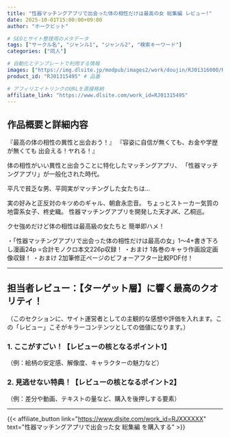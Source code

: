 ```yaml
---
title: "性器マッチングアプリで出会った体の相性だけは最高の女 総集編 レビュー!"
date: 2025-10-01T15:00:00+09:00
author: "ホークビット"

# SEOとサイト整理用のメタデータ
tags: ["サークル名", "ジャンル1", "ジャンル2", "検索キーワード"]
categories: ["同人"]

# 自動化とテンプレートで利用する情報
images: ["https://img.dlsite.jp/modpub/images2/work/doujin/RJ01316000/RJ01315495_img_main.webp"] # 外部URLを使用
product_id: "RJ01315495" # 品番

# アフィリエイトリンクのURLを直接格納
affiliate_link: "https://www.dlsite.com/work_id=RJ01315495" 
---
```


## 作品概要と詳細内容
『最高の体の相性の異性と出会おう！』
『容姿に自信が無くても、お金や学歴が無くても
出会える！ヤれる！』

体の相性がいい異性と出会うことに特化したマッチングアプリ、
「性器マッチングアプリ」が一般化された時代。

平凡で貧乏な男、平岡実がマッチングした女たちは…

実の好みと正反対のキツめのギャル、朝倉永恋音。
ちょっとストーカー気質の地雷系女子、柊史織。
性器マッチングアプリを開発した天才JK、乙桐巡。

クセ強めだけど体の相性は最高級の女たちと
簡単即ハメ！

・「性器マッチングアプリで出会った体の相性だけは最高の女」1〜4+書き下ろし漫画24p
=合計モノクロ本文226p収録！
・おまけ 1各巻のキャラ作画設定画像収録！
・おまけ 2加筆修正ページのビフォーアフター比較PDF付！

---

## 担当者レビュー：【ターゲット層】に響く最高のクオリティ！

（このセクションに、サイト運営者としての主観的な感想や評価を入れます。この「レビュー」こそがキラーコンテンツとしての価値になります。）

### 1. ここがすごい！【レビューの核となるポイント1】
（例：絵柄の安定感、解像度、キャラクターの魅力など）

### 2. 見逃せない特典！【レビューの核となるポイント2】
（例：差分や動画、テキストの量など、購入を後押しする要素）

---

{{< affiliate_button link="https://www.dlsite.com/work_id=RJXXXXXX" text="性器マッチングアプリで出会った女 総集編 を購入する" >}}
